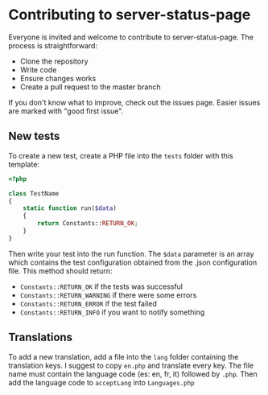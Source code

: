 # Contributing to server-status-page
Everyone is invited and welcome to contribute to server-status-page. The process is straightforward:
* Clone the repository
* Write code
* Ensure changes works
* Create a pull request to the master branch

If you don't know what to improve, check out the issues page. Easier issues are marked with "good first issue".

New tests
---
To create a new test, create a PHP file into the `tests` folder with this template:
```php
<?php

class TestName
{
    static function run($data)
    {
        return Constants::RETURN_OK;
    }
}
```
Then write your test into the run function. The `$data` parameter is an array which contains the test configuration obtained from the .json configuration file. This method should return:
* `Constants::RETURN_OK` if the tests was successful
* `Constants::RETURN_WARNING` if there were some errors
* `Constants::RETURN_ERROR` if the test failed
* `Constants::RETURN_INFO` if you want to notify something

Translations
---
To add a new translation, add a file into the `lang` folder containing the translation keys. I suggest to copy `en.php` and translate every key. The file name must contain the language code (es: en, fr, it) followed by `.php`. Then add the language code to `acceptLang` into `Languages.php`
